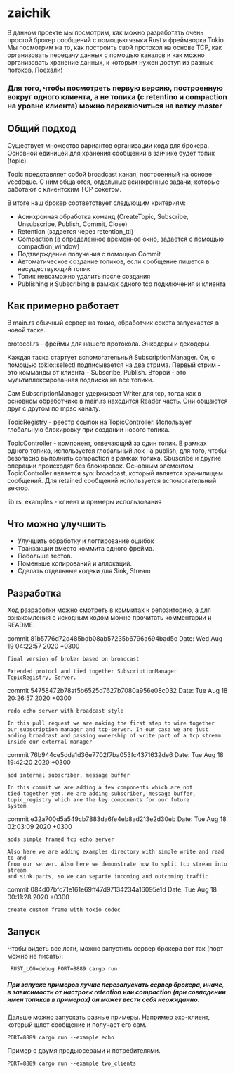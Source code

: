 # zaichik

В данном проекте мы посмотрим, как можно разработать очень простой брокер сообщений с помощью языка Rust и фреймворка Tokio.
Мы посмотрим на то, как построить свой протокол на основе TCP, как организовать передачу данных с помощью каналов
и как можно организовать хранение данных, к которым нужен доступ из разных потоков. Поехали!

### Для того, чтобы посмотреть первую версию, построенную вокруг одного клиента, а не топика (с retentino и compaction на уровне клиента) можно переключиться на ветку master

## Общий подход
Существует множество вариантов организации кода для брокера. Основной единицей для
хранения сообщений в зайчике будет топик (topic).

Topic представляет собой broadcast канал, построенный на основе vecdeque. С ним общаются,
отдельные асинхронные задачи, которые работают с клиентским TCP сокетом.

В итоге наш брокер соответствует следующим критериям:

- Асинхронная обработка команд (CreateTopic, Subscribe, Unsubscribe, Publish, Commit, Close)
- Retention (задается через retention_ttl)
- Compaction (в определенное временное окно, задается с помощью compaction_window)
- Подтверждение получения с помощью Commit
- Автоматическое создание топиков, если сообщение пишется в несуществующий топик
- Топик невозможно удалить после создания
- Publishing и Subscribing в рамках одного tcp подключения и клиента

## Как примерно работает
В main.rs обычный сервер на токио, обработчик сокета запускается в новой таске.

protocol.rs - фреймы для нашего протокола. Энкодеры и декодеры.

Каждая таска стартует вспомогательный SubscriptionManager. Он, с помощью tokio::select! подписывается на два стрима.
Первый стрим - это комманды от клиента - Subscribe, Publish. Второй - это мультиплексированная подписка на все топики.

Сам SubscriptionManager удерживает Writer для tcp, тогда как в основном обработчике в main.rs находится Reader часть.
Они общаются друг с другом по mpsc каналу.

TopicRegistry - реестр ссылок на TopicController. Использует глобальную блокировку при создании нового топика.

TopicController - компонент, отвечающий за один топик. В рамках одного топика, используется глобальный лок на publish,
для того, чтобы безопасно выполнить compaction в рамках топика. Sbuscribe и другие операции происходят без блокировок.
Основным элементом TopicController является syn::broadcast, который является хранилищем сообщений.
Для retained сообщений используется вспомогательный вектор.

lib.rs, examples - клиент и примеры использования

## Что можно улучшить
- Улучшить обработку и логгирование ошибок
- Транзакции вместо коммита одного фрейма.
- Побольше тестов.
- Поменьше копирований и аллокаций.
- Сделать отдельные кодеки для Sink, Stream

## Разработка
Ход разработки можно смотреть в коммитах к репозиторию, а для ознакомления с исходным кодом можно прочитать комментарии и 
README.

commit 81b5776d72d485bdb08ab57235b6796a694bad5c
Date:   Wed Aug 19 04:22:57 2020 +0300

    final version of broker based on broadcast
    
    Extended protocl and tied together SubscriptionManager
    TopicRegistry, Server.

commit 54758472b78af5b6525d7627b7080a956e08c032
Date:   Tue Aug 18 20:26:57 2020 +0300

    redo echo server with broadcast style
    
    In this pull request we are making the first step to wire together
    our subscription manager and tcp-server. In our case we are just
    adding broadcast and passing ownership of write part of a tcp stream
    inside our external manager

commit 76b944ce5dda1d36e7702f7ba053fc4371632de6
Date:   Tue Aug 18 19:42:20 2020 +0300

    add internal subscriber, message buffer
    
    In this commit we are adding a few components which are not
    tied together yet. We are adding subscriber, message buffer,
    topic_registry which are the key components for our future
    system

commit e32a700d5a549cb7883da6fe4eb8ad213e2d30eb
Date:   Tue Aug 18 02:03:09 2020 +0300

    adds simple framed tcp echo server
    
    Also here we are adding examples directory with simple write and read to and
    from our server. Also here we demonstrate how to split tcp stream into stream
    and sink parts, so we can separte incoming and outcoming traffic.

commit 084d07bfc71e161e69ff47d97134234a16095e1d
Date:   Tue Aug 18 00:11:28 2020 +0300

    create custom frame with tokio codec


## Запуск
Чтобы видеть все логи, можно запустить сервер брокера вот так (порт можно не писать):
```
 RUST_LOG=debug PORT=8889 cargo run
```

##### При запуске примеров лучше перезапускать сервер брокера, иначе, в зависимости от настроек retention или compaction (при совпадении имен топиков в примерах) он может вести себя неожиданно.

Дальше можно запускать разные примеры. Например эхо-клиент, который шлет сообщение и получает его сам.
```
PORT=8889 cargo run --example echo
```

Пример с двумя продьюсерами и потребителями.
```
PORT=8889 cargo run --example two_clients
```
